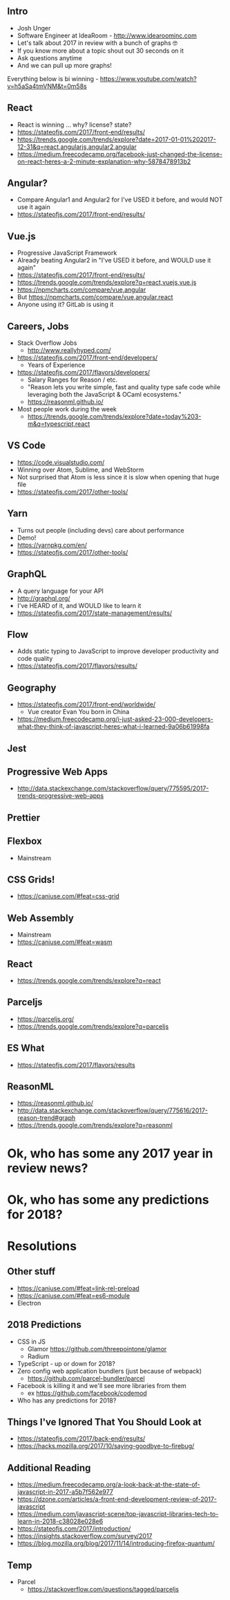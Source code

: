 ## Intro
* Josh Unger
* Software Engineer at IdeaRoom - http://www.idearoominc.com
* Let's talk about 2017 in review with a bunch of graphs :nerd_face:
* If you know more about a topic shout out 30 seconds on it
* Ask questions anytime
* And we can pull up more graphs!

Everything below is bi winning -
https://www.youtube.com/watch?v=h5aSa4tmVNM&t=0m58s

## React
- React is winning ... why? license? state?
- https://stateofjs.com/2017/front-end/results/
- https://trends.google.com/trends/explore?date=2017-01-01%202017-12-31&q=react,angularjs,angular2,angular
- https://medium.freecodecamp.org/facebook-just-changed-the-license-on-react-heres-a-2-minute-explanation-why-5878478913b2

## Angular?
- Compare Angular1 and Angular2 for I've USED it before, and would NOT use it again
- https://stateofjs.com/2017/front-end/results/

## Vue.js
- Progressive JavaScript Framework
- Already beating Angular2 in "I've USED it before, and WOULD use it again"
- https://stateofjs.com/2017/front-end/results/
- https://trends.google.com/trends/explore?q=react,vuejs,vue.js
- https://npmcharts.com/compare/vue,angular
- But https://npmcharts.com/compare/vue,angular,react
- Anyone using it?  GitLab is using it

## Careers, Jobs
- Stack Overflow Jobs
  - http://www.reallyhyped.com/
- https://stateofjs.com/2017/front-end/developers/
  - Years of Experience 
- https://stateofjs.com/2017/flavors/developers/
  - Salary Ranges for Reason / etc.
  - "Reason lets you write simple, fast and quality type safe code while leveraging both the JavaScript & OCaml ecosystems."
  - https://reasonml.github.io/  
- Most people work during the week
  - https://trends.google.com/trends/explore?date=today%203-m&q=typescript,react

## VS Code
- https://code.visualstudio.com/ 
- Winning over Atom, Sublime, and WebStorm
- Not surprised that Atom is less since it is slow when opening that huge file
- https://stateofjs.com/2017/other-tools/

## Yarn
- Turns out people (including devs) care about performance
- Demo!
- https://yarnpkg.com/en/
- https://stateofjs.com/2017/other-tools/

## GraphQL
- A query language for your API
- http://graphql.org/
- I've HEARD of it, and WOULD like to learn it
- https://stateofjs.com/2017/state-management/results/

## Flow
- Adds static typing to JavaScript to improve developer productivity and code quality
- https://stateofjs.com/2017/flavors/results/

## Geography
- https://stateofjs.com/2017/front-end/worldwide/
  - Vue creator Evan You born in China
- https://medium.freecodecamp.org/i-just-asked-23-000-developers-what-they-think-of-javascript-heres-what-i-learned-9a06b61998fa

## Jest

## Progressive Web Apps
- http://data.stackexchange.com/stackoverflow/query/775595/2017-trends-progressive-web-apps

## Prettier

## Flexbox
- Mainstream

## CSS Grids!
- https://caniuse.com/#feat=css-grid

## Web Assembly
- Mainstream
- https://caniuse.com/#feat=wasm

## React
- https://trends.google.com/trends/explore?q=react

## Parceljs
- https://parceljs.org/
- https://trends.google.com/trends/explore?q=parceljs

## ES What
- https://stateofjs.com/2017/flavors/results

## ReasonML
- https://reasonml.github.io/
- http://data.stackexchange.com/stackoverflow/query/775616/2017-reason-trend#graph
- https://trends.google.com/trends/explore?q=reasonml

# Ok, who has some any 2017 year in review news?
# Ok, who has some any predictions for 2018?
# Resolutions

## Other stuff
- https://caniuse.com/#feat=link-rel-preload
- https://caniuse.com/#feat=es6-module
- Electron

## 2018 Predictions
- CSS in JS
  - Glamor https://github.com/threepointone/glamor
  - Radium 
- TypeScript - up or down for 2018?
- Zero config web application bundlers (just because of webpack)
  - https://github.com/parcel-bundler/parcel
- Facebook is killing it and we'll see more libraries from them
  - ex https://github.com/facebook/codemod
- Who has any predictions for 2018?

## Things I've Ignored That You Should Look at
- https://stateofjs.com/2017/back-end/results/
- https://hacks.mozilla.org/2017/10/saying-goodbye-to-firebug/

## Additional Reading
- https://medium.freecodecamp.org/a-look-back-at-the-state-of-javascript-in-2017-a5b7f562e977
- https://dzone.com/articles/a-front-end-development-review-of-2017-javascript
- https://medium.com/javascript-scene/top-javascript-libraries-tech-to-learn-in-2018-c38028e028e6
- https://stateofjs.com/2017/introduction/
- https://insights.stackoverflow.com/survey/2017
- https://blog.mozilla.org/blog/2017/11/14/introducing-firefox-quantum/  

## Temp
- Parcel
  - https://stackoverflow.com/questions/tagged/parceljs
